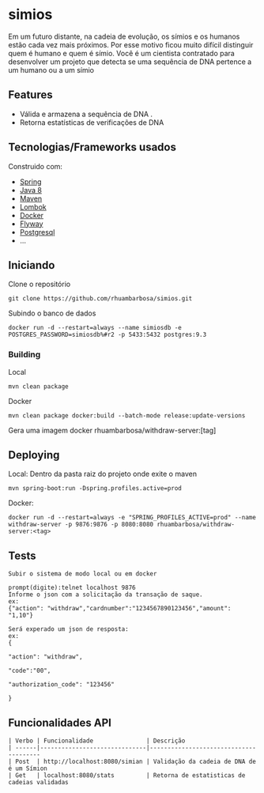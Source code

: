 # simios
Em um futuro distante, na cadeia de evolução, os símios e os humanos estão cada vez mais próximos. Por esse motivo ficou muito difícil distinguir quem é humano e quem é símio.
Você é um cientista contratado para desenvolver um projeto que detecta se uma sequência de DNA pertence a um humano ou a um símio

## Features
- Válida e armazena a sequência de DNA .
- Retorna estatísticas de verificações de DNA
## Tecnologias/Frameworks usados
Construido com:
- [Spring](https://spring.io/)
- [Java 8](https://www.oracle.com/technetwork/pt/java/javase/downloads/jdk8-downloads-2133151.html)
- [Maven](https://maven.apache.org/)
- [Lombok](https://projectlombok.org/)
- [Docker](https://docs.docker.com/install/)
- [Flyway](https://flywaydb.org/)
- [Postgresql](https://www.postgresql.org/)
- ...
## Iniciando
Clone o repositório
```shell
git clone https://github.com/rhuambarbosa/simios.git
```
Subindo o banco de dados
```shell
docker run -d --restart=always --name simiosdb -e POSTGRES_PASSWORD=simiosdb%#r2 -p 5433:5432 postgres:9.3
```
### Building
Local
```shell
mvn clean package
```
Docker
```shell
mvn clean package docker:build --batch-mode release:update-versions
```
Gera uma imagem docker rhuambarbosa/withdraw-server:[tag]
## Deploying
Local: Dentro da pasta raiz do projeto onde exite o maven
```shell
mvn spring-boot:run -Dspring.profiles.active=prod
```
Docker:
```shell
docker run -d --restart=always -e "SPRING_PROFILES_ACTIVE=prod" --name withdraw-server -p 9876:9876 -p 8080:8080 rhuambarbosa/withdraw-server:<tag>
```
## Tests
```shell
Subir o sistema de modo local ou em docker

prompt(digite):telnet localhost 9876
Informe o json com a solicitação da transação de saque.
ex:
{"action": "withdraw","cardnumber":"1234567890123456","amount": "1,10"}

Será experado um json de resposta:
ex:
{

"action": "withdraw",

"code":"00",

"authorization_code": "123456"

}
```
## Funcionalidades API
```shell
| Verbo | Funcionalidade               | Descrição
| ------|------------------------------|---------------------------------------
| Post  | http://localhost:8080/simian | Validação da cadeia de DNA de é um Símion
| Get   | localhost:8080/stats         | Retorna de estatisticas de cadeias validadas

```